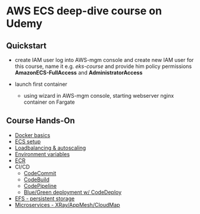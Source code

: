# AWS ECS deep-dive course on Udemy

## Quickstart

- create IAM user
  log into AWS-mgm console and create new IAM user for this course, name it e.g. _eks-course_ and provide him policy permissions **AmazonECS-FullAccess**  and **AdministratorAccess**

- launch first container
  - using wizard in AWS-mgm console, starting webserver nginx container on Fargate

## Course Hands-On

- [Docker basics](./docker-basics/Readme.md)
- [ECS setup](./ecs-setup/Readme.md)
- [Loadbalancing & autoscaling](./Loadbalancing-and-Autoscaling/Readme.md)
- [Environment variables](./Env-variables/Readme.md)
- [ECR](./ECR/Readme.md)
- CI/CD
  - [CodeCommit](./CICD/CodeCommit/Readme.md)
  - [CodeBuild](./CICD/CodeBuild/Readme.md)
  - [CodePipeline](./CICD/CodePipeline/Readme.md)
  - [Blue/Green deployment w/ CodeDeploy](./CICD/Blue-Green-with-CodeDeploy/Readme.md)
- [EFS - persistent storage](./EFS-Persistent-storage/Readme.md)
- [Microservices - XRay/AppMesh/CloudMap](./Microservices-XRay-AppMesh/Readme.md)
